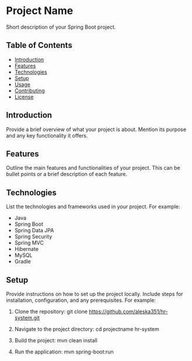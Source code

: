 # Project Name

Short description of your Spring Boot project.

## Table of Contents

- [Introduction](#introduction)
- [Features](#features)
- [Technologies](#technologies)
- [Setup](#setup)
- [Usage](#usage)
- [Contributing](#contributing)
- [License](#license)

## Introduction

Provide a brief overview of what your project is about. Mention its purpose and any key functionality it offers.

## Features

Outline the main features and functionalities of your project. This can be bullet points or a brief description of each feature.

## Technologies

List the technologies and frameworks used in your project. For example:
- Java
- Spring Boot
- Spring Data JPA
- Spring Security
- Spring MVC
- Hibernate
- MySQL 
- Gradle

## Setup

Provide instructions on how to set up the project locally. Include steps for installation, configuration, and any prerequisites. For example:

1. Clone the repository: git clone https://github.com/aleska351/hr-system.git

2. Navigate to the project directory: cd projectname hr-system

3. Build the project: mvn clean install

4. Run the application: mvn spring-boot:run
